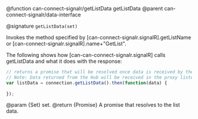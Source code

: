 @function can-connect-signalr/getListData getListData
@parent can-connect-signalr/data-interface

@signature `getListData(set)`

Invokes the method specified by [can-connect-signalr.signalR].getListName or
[can-connect-signalr.signalR].name+"GetList".

The following shows how [can-can-connect-signalr.signalR] calls getListData and
what it does with the response:

```js
// returns a promise that will be resolved once data is received by the Hub.
// Note: Data returned from the Hub will be received in the proxy listener.
var listData = connection.getListData().then(function(data) {
	
});

```

@param {Set} set.
@return {Promise<Object>} A promise that resolves to the list data.
